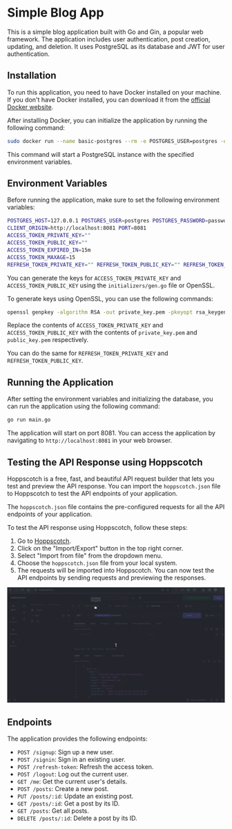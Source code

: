 # Simple Blog App

This is a simple blog application built with Go and Gin, a popular web framework. The application includes user authentication, post creation, updating, and deletion. It uses PostgreSQL as its database and JWT for user authentication.

## Installation

To run this application, you need to have Docker installed on your machine. If you don't have Docker installed, you can download it from the [official Docker website](https://www.docker.com/products/docker-desktop).

After installing Docker, you can initialize the application by running the following command:

```bash 
sudo docker run --name basic-postgres --rm -e POSTGRES_USER=postgres -e POSTGRES_PASSWORD=password -e POSTGRES_DB=test -e PGDATA=/var/lib/postgresql/data/pgdata -v /tmp:/var/lib/postgresql/data -p 5432:5432 -it postgres:latest
```


This command will start a PostgreSQL instance with the specified environment variables.

## Environment Variables

Before running the application, make sure to set the following environment variables:

```bash
POSTGRES_HOST=127.0.0.1 POSTGRES_USER=postgres POSTGRES_PASSWORD=password POSTGRES_DB=test POSTGRES_PORT=5432
CLIENT_ORIGIN=http://localhost:8081 PORT=8081
ACCESS_TOKEN_PRIVATE_KEY="" 
ACCESS_TOKEN_PUBLIC_KEY="" 
ACCESS_TOKEN_EXPIRED_IN=15m 
ACCESS_TOKEN_MAXAGE=15
REFRESH_TOKEN_PRIVATE_KEY="" REFRESH_TOKEN_PUBLIC_KEY="" REFRESH_TOKEN_EXPIRED_IN=60m REFRESH_TOKEN_MAXAGE=60
```

You can generate the keys for `ACCESS_TOKEN_PRIVATE_KEY` and `ACCESS_TOKEN_PUBLIC_KEY` using the `initializers/gen.go` file or OpenSSL.

To generate keys using OpenSSL, you can use the following commands:

```bash
openssl genpkey -algorithm RSA -out private_key.pem -pkeyopt rsa_keygen_bits:2048 openssl rsa -pubout -in private_key.pem -out public_key.pem
```

Replace the contents of `ACCESS_TOKEN_PRIVATE_KEY` and `ACCESS_TOKEN_PUBLIC_KEY` with the contents of `private_key.pem` and `public_key.pem` respectively.

You can do the same for `REFRESH_TOKEN_PRIVATE_KEY` and `REFRESH_TOKEN_PUBLIC_KEY`.

## Running the Application

After setting the environment variables and initializing the database, you can run the application using the following command:

```bash
go run main.go
```

The application will start on port 8081. You can access the application by navigating to `http://localhost:8081` in your web browser.

## Testing the API Response using Hoppscotch

Hoppscotch is a free, fast, and beautiful API request builder that lets you test and preview the API response. You can import the `hoppscotch.json` file to Hoppscotch to test the API endpoints of your application.

The `hoppscotch.json` file contains the pre-configured requests for all the API endpoints of your application.

To test the API response using Hoppscotch, follow these steps:

1. Go to [Hoppscotch](https://hoppscotch.io/).
2. Click on the "Import/Export" button in the top right corner.
3. Select "Import from file" from the dropdown menu.
4. Choose the `hoppscotch.json` file from your local system.
5. The requests will be imported into Hoppscotch. You can now test the API endpoints by sending requests and previewing the responses.

![Demo](./ss/golang-demo.gif "Hoppscotch Demo")


## Endpoints

The application provides the following endpoints:

- `POST /signup`: Sign up a new user.
- `POST /signin`: Sign in an existing user.
- `POST /refresh-token`: Refresh the access token.
- `POST /logout`: Log out the current user.
- `GET /me`: Get the current user's details.
- `POST /posts`: Create a new post.
- `PUT /posts/:id`: Update an existing post.
- `GET /posts/:id`: Get a post by its ID.
- `GET /posts`: Get all posts.
- `DELETE /posts/:id`: Delete a post by its ID.